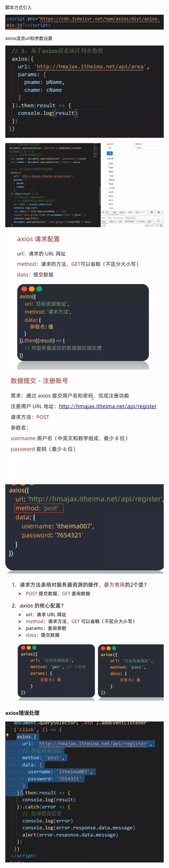 脚本方式引入

![image-20241207183219704](./assets/image-20241207183219704.png)

 

axios请求url和参数设置

![image-20241207194513731](./assets/image-20241207194513731.png)

![image-20241207212322574](./assets/image-20241207212322574.png)

![image-20241207213446854](./assets/image-20241207213446854.png)

![image-20241207213454814](./assets/image-20241207213454814.png)

![image-20241207213656986](./assets/image-20241207213656986.png)

![image-20241207214233999](./assets/image-20241207214233999.png)

### axios错误处理

![image-20241207214519692](./assets/image-20241207214519692.png)